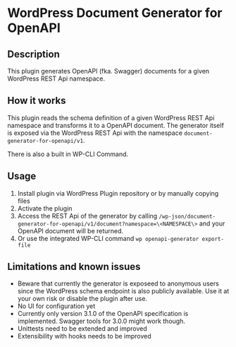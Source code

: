 # WordPress Document Generator for OpenAPI

## Description

This plugin generates OpenAPI (fka. Swagger) documents for a given WordPress REST Api namespace.
  
## How it works

This plugin reads the schema definition of a given WordPress REST Api namespace and transforms it to a
OpenAPI document. The generator itself is exposed via the WordPress REST Api with the namespace ``document-generator-for-openapi/v1``.

There is also a built in WP-CLI Command.
## Usage

1. Install plugin via WordPress Plugin repository or by manually copying files
2. Activate the plugin
3. Access the REST Api of the generator by calling ``/wp-json/document-generator-for-openapi/v1/document?namespace=\<NAMESPACE\>`` and your OpenAPI document will be returned.
4. Or use the integrated WP-CLI command ``wp openapi-generator export-file`` 

## Limitations and known issues

* Beware that currently the generator is exposeed to anonymous users since the WordPress schema endpoint is also publicly 
available. Use it at your own risk or disable the plugin after use.
* No UI for configuration yet
* Currently only version 3.1.0 of the OpenAPI specification is implemented. Swagger tools for 3.0.0 might work though.
* Unittests need to be extended and improved
* Extensibility with hooks needs to be improved